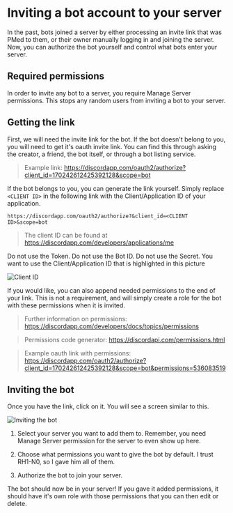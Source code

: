 # Inviting a bot account to your server
In the past, bots joined a server by either processing an invite link that was PMed to them, or their owner manually logging in and joining the server. Now, you can authorize the bot yourself and control what bots enter your server.

## Required permissions
In order to invite any bot to a server, you require Manage Server permissions. This stops any random users from inviting a bot to your server.

## Getting the link
First, we will need the invite link for the bot. If the bot doesn't belong to you, you will need to get it's oauth invite link. You can find this through asking the creator, a friend, the bot itself, or through a bot listing service.

>Example link: https://discordapp.com/oauth2/authorize?client_id=170242612425392128&scope=bot

If the bot belongs to you, you can generate the link yourself. Simply replace `<CLIENT ID>` in the following link with the Client/Application ID of your application.

```https://discordapp.com/oauth2/authorize?&client_id=<CLIENT ID>&scope=bot```

>The client ID can be found at https://discordapp.com/developers/applications/me

Do not use the Token. Do not use the Bot ID. Do not use the Secret. You want to use the Client/Application ID that is highlighted in this picture

![Client ID](http://i.imgur.com/vSj2IZX.png)

If you would like, you can also append needed permissions to the end of your link. This is not a requirement, and will simply create a role for the bot with these permissions when it is invited.

>Further information on permissions:  https://discordapp.com/developers/docs/topics/permissions

>Permissions code generator: https://discordapi.com/permissions.html

>Example oauth link with permissions: https://discordapp.com/oauth2/authorize?client_id=170242612425392128&scope=bot&permissions=536083519

## Inviting the bot
Once you have the link, click on it. You will see a screen similar to this.

![Inviting the bot](http://i.imgur.com/kdoTF7p.png)

1. Select your server you want to add them to. Remember, you need Manage Server permission for the server to even show up here.

2. Choose what permissions you want to give the bot by default. I trust RH1-N0, so I gave him all of them.

3. Authorize the bot to join your server.

The bot should now be in your server! If you gave it added permissions, it should have it's own role with those permissions that you can then edit or delete.
